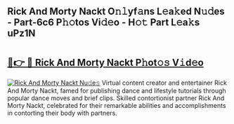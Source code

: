 ## Rick And Morty Nackt O𝚗𝚕yf𝚊ns L𝚎a𝚔ed N𝚞𝚍es - Part-6c6 P𝚑𝚘tos Vi𝚍𝚎o - H𝚘𝚝 Part L𝚎a𝚔s uPz1N

# <h2><a href="http://kf4eyap.oniu.top/?m=Rick+And+Morty+Nackt">🔗👉 🔴 Rick And Morty Nackt P𝚑ot𝚘𝚜 V𝚒d𝚎o</a></h2>

[![Rick And Morty Nackt Nu𝚍e𝚜](https://i.imgur.com/0qMVB7G.gif)](http://kf4eyap.oniu.top/?m=Rick+And+Morty+Nackt)
Virtual content creator and entertainer Rick And Morty Nackt, famed for publishing dance and lifestyle tutorials through popular dance moves and brief clips. Skilled contortionist partner Rick And Morty Nackt, celebrated for their remarkable abilities and accomplishments in contorting their body with partners.  
